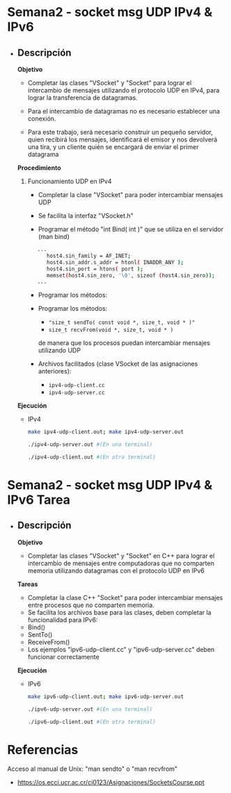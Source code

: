 # Semana2 - socket msg UDP IPv4 & IPv6

   - ## Descripción

      **Objetivo**

     - Completar las clases "VSocket" y "Socket" para lograr el intercambio de mensajes utilizando el protocolo UDP en IPv4, para lograr la transferencia de datagramas.

     - Para el intercambio de datagramas no es necesario establecer una conexión.
     - Para este trabajo, será necesario construir un pequeño servidor, quien recibirá los mensajes, identificará el emisor y nos devolverá una tira, y un cliente quién se encargará de enviar el primer datagrama

      **Procedimiento**

      1. Funcionamiento UDP en IPv4

         - Completar la clase "VSocket" para poder intercambiar mensajes UDP

         - Se facilita la interfaz "VSocket.h"

         - Programar el método "int Bind( int )" que se utiliza en el servidor (man bind)

         ```bash
            ...
               host4.sin_family = AF_INET;
               host4.sin_addr.s_addr = htonl( INADDR_ANY );
               host4.sin_port = htons( port );
               memset(host4.sin_zero, '\0', sizeof (host4.sin_zero));
            ...
         ```

         - Programar los métodos: 

         - Programar los métodos: 
            - `"size_t sendTo( const void *, size_t, void * )"` 
            - `size_t recvFrom(void *, size_t, void * )`
          
            de manera que los procesos puedan intercambiar mensajes utilizando UDP

         - Archivos facilitados (clase VSocket de las asignaciones anteriores):
           - `ipv4-udp-client.cc`
           - `ipv4-udp-server.cc`
      
      **Ejecución**

       - IPv4
          ```bash
          make ipv4-udp-client.out; make ipv4-udp-server.out

          ./ipv4-udp-server.out #(En una terminal)

          ./ipv4-udp-client.out #(En otra terminal)
          ```

# Semana2 - socket msg UDP IPv4 & IPv6 Tarea

   - ## Descripción
   
      **Objetivo**
      - Completar las clases "VSocket" y "Socket" en C++ para lograr el intercambio de mensajes entre computadoras que no comparten memoria utilizando datagramas con el protocolo UDP en IPv6

      **Tareas**
        - Completar la clase C++ "Socket" para poder intercambiar mensajes entre procesos que no comparten memoria.
        - Se facilita los archivos base para las clases, deben completar la funcionalidad para IPv6:
        - Bind()
        - SentTo()
        - ReceiveFrom()
        - Los ejemplos "ipv6-udp-client.cc" y "ipv6-udp-server.cc" deben funcionar correctamente

      **Ejecución**

     - IPv6
        ```bash
        make ipv6-udp-client.out; make ipv6-udp-server.out

        ./ipv6-udp-server.out #(En una terminal)

        ./ipv6-udp-client.out #(En otra terminal)
        ```

# Referencias

   Acceso al manual de Unix: "man sendto" o "man recvfrom"

  - https://os.ecci.ucr.ac.cr/ci0123/Asignaciones/SocketsCourse.ppt